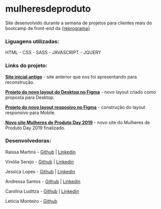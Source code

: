 # mulheresdeproduto
Site desenvolvido durante a semana de projetos para clientes reais do bootcamp de front-end da <a href="https://reprograma.com.br/">{reprograma}</a>  

<h3>Liguagens utilizadas:</h3>
    HTML - CSS - SASS - JAVASCRIPT - JQUERY

<h3>Links do projeto:</h3>

<a href="https://mulheresdeproduto.wixsite.com/mdp-day-2019">**Site inicial antigo**</a> - site anterior que nos foi apresentando para reconstrução.

<a href="https://www.figma.com/file/QzAGzEOCehVxjr100jZbLmXp/Mulheres-de-Produto?node-id=10%3A2">**Projeto do novo layout do Desktop no Figma**</a> - novo layout criado como proposta para Desktop.

<a href="https://www.figma.com/file/QzAGzEOCehVxjr100jZbLmXp/Mulheres-de-Produto?node-id=0%3A1">**Projeto do novo layout resposivo no Figma**</a> - construção do layout responsivo para Mobile.

<a href="https://mulheresdeprodutoday.netlify.com">**Novo site Mulheres de Produto Day 2019**</a> - novo site do Mulheres de Produto Day 2019 finalizado.

<h3>Desenvolvedoras:</h3>

Raissa Martins - <a href="https://github.com/raissamartinsmenezes">Github</a> | <a href="https://www.linkedin.com/in/raissamartinsmenezes/">Linkedin</a>

Vinólia Serejo - <a href="https://github.com/vinolia-serejo">Github</a> | <a href="https://www.linkedin.com/in/vinolia-serejo/">Linkedin</a>

Jessica Lopes - <a href="https://github.com/JeskaLopes">Github</a> | <a href="https://www.linkedin.com/in/jessica-lopes-9812a2123/">Linkedin</a> 

Andressa Santos - <a href="https://github.com/andrssasnts">Github</a> | <a href="https://www.linkedin.com/in/andressa-santos-437ba7180/">Linkedin</a>

Carolina Luditza - <a href="https://github.com/luditzacg">Github</a> | <a href="https://www.linkedin.com/in/carolinaluditza/">Linkedin</a>

Leticia Monteiro - <a href="https://github.com/monteiroleticia">Github</a>




